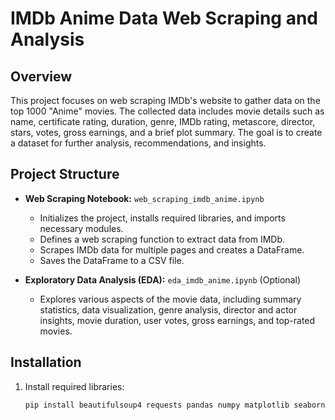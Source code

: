 # IMDb Anime Data Web Scraping and Analysis

## Overview

This project focuses on web scraping IMDb's website to gather data on the top 1000 "Anime" movies. The collected data includes movie details such as name, certificate rating, duration, genre, IMDb rating, metascore, director, stars, votes, gross earnings, and a brief plot summary. The goal is to create a dataset for further analysis, recommendations, and insights.

## Project Structure

- **Web Scraping Notebook:** `web_scraping_imdb_anime.ipynb`
  - Initializes the project, installs required libraries, and imports necessary modules.
  - Defines a web scraping function to extract data from IMDb.
  - Scrapes IMDb data for multiple pages and creates a DataFrame.
  - Saves the DataFrame to a CSV file.

- **Exploratory Data Analysis (EDA):** `eda_imdb_anime.ipynb` (Optional)
  - Explores various aspects of the movie data, including summary statistics, data visualization, genre analysis, director and actor insights, movie duration, user votes, gross earnings, and top-rated movies.

## Installation

1. Install required libraries:

   ```bash
   pip install beautifulsoup4 requests pandas numpy matplotlib seaborn

